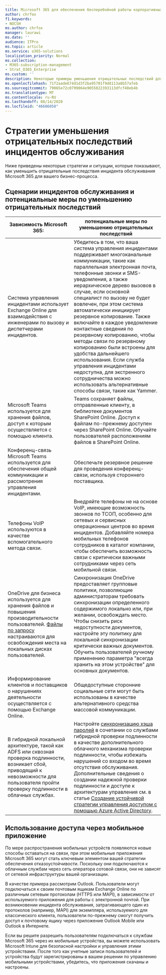 ```yaml
---
title: Microsoft 365 для обеспечения бесперебойной работы корпоративных бизнес-проблем управления
author: chrfox
f1.keywords:
- NOCSH
ms.author: chrfox
manager: laurawi
ms.date: ''
audience: ITPro
ms.topic: article
ms.service: o365-solutions
localization_priority: Normal
ms.collection:
- M365-subscription-management
- Strat_O365_Enterprise
ms.custom: ''
description: Некоторые примеры уменьшения отрицательных последствий для сценариев инцидентов обслуживания Microsoft 365
ms.openlocfilehash: 71f2aade674d1d3f2ba95701f9d8113a8b57afeb
ms.sourcegitcommit: 79065e72c0799064e9055022393113dfcf40eb4b
ms.translationtype: MT
ms.contentlocale: ru-RU
ms.lasthandoff: 08/14/2020
ms.locfileid: "46686050"
---
```

# <a name="service-incident-mitigation-strategies"></a>Стратегии уменьшения отрицательных последствий инцидентов обслуживания

Ниже приведены некоторые стратегии и ситуации, которые показывают, как уменьшить отрицательные последствия инцидента обслуживания Microsoft 365 для вашего бизнес-процесса.

## <a name="service-incident-scenarios-and-potential-mitigations"></a>Сценарии инцидентов обслуживания и потенциальные меры по уменьшению отрицательных последствий

|Зависимость Microsoft 365:|потенциальные меры по уменьшению отрицательных последствий|
|---------|---------|
|Система управления инцидентами использует Exchange Online для взаимодействия с инженерами по вызову и диспетчерами инцидентов.|Убедитесь в том, что ваша система управления инцидентами поддерживает многоканальные коммуникации, такие как параллельная электронная почта, телефонные звонки и SMS-уведомления, а также иерархическое дерево вызовов в случае, если основной специалист по вызову не будет вовлечен, при этом система автоматически инициирует резервное копирование. Также включайте в каждое уведомление контактные сведения по резервному копированию, чтобы методы связи по резервному копированию были встроены для удобства дальнейшего использования. Если служба управления инцидентами недоступна, для экстренного сотрудничества можно использовать альтернативные способы связи, такие как Yammer.|
|Microsoft Teams используется для хранения файлов, доступ к которым осуществляется с помощью клиента.|Teams сохраняет файлы, отправленные клиенту, в библиотеке документов SharePoint Online. Доступ к файлам по-прежнему доступен через SharePoint Online. Обучайте пользователей расположениям файлов в SharePoint Online.|
|Конференц-связь Microsoft Teams используется для обеспечения общей коммуникации и рассмотрения управления инцидентами.|Обеспечьте резервное решение для проведения конференц-связи, используя стороннего поставщика.|
|Телефоны VoIP используются в качестве вспомогательного метода связи.|Внедряйте телефоны не на основе VoIP, имеющие возможность звонков по ТСОП, особенно для сетевых и сервисных операционных центров во время инцидентов. Добавляйте номера мобильных телефонов сотрудников в каталог компании, чтобы обеспечить возможность связи с критически важными сотрудниками через сеть мобильной связи.|
|OneDrive для бизнеса используется для хранения файлов и повышения производительности пользователей. [Файлы по запросу](https://techcommunity.microsoft.com/t5/Microsoft-OneDrive-Blog/OneDrive-Files-On-Demand-For-The-Enterprise/ba-p/117234) настраиваются для освобождения места на локальных дисках пользователей.|Синхронизация OneDrive предоставляет групповые политики, позволяющие администраторам требовать синхронизации определенного содержимого локально или, при желании, освобождать место. Чтобы снизить риск недоступности документов, настройте эту политику для локальной синхронизации критически важных документов. Обучить пользователей ручному применению параметра "всегда хранить на этом устройстве" для основных документов.|
|Информирование клиентов и поставщиков о нарушениях деятельности осуществляется с помощью Exchange Online.|Общедоступные сторонние социальные сети могут быть использованы в качестве альтернативного средства массовой коммуникации.
|В гибридной локальной архитектуре, такой как ADFS или сквозная проверка подлинности, возникает сбой, приводящий к невозможности для пользователя пройти проверку подлинности в облачных службах.|Настройте [синхронизацию хэша паролей](https://docs.microsoft.com/azure/active-directory/authentication/concept-resilient-controls#deploy-password-hash-sync-even-if-you-are-federated-or-use-pass-through-authentication) в сочетании со службами гибридной проверки подлинности в качестве дополнительного облачного механизма проверки подлинности, чтобы избежать нарушений со входом во время отсутствия обслуживания. Дополнительные сведения о создании надежной проверки подлинности и доступе к архитектурам управления см. в статье [Создание устойчивой стратегии управления доступом с помощью Azure Active Directory](https://docs.microsoft.com/azure/active-directory/authentication/concept-resilient-controls).|  

## <a name="leveraging-mobile-app-access"></a>Использование доступа через мобильное приложение

По мере распространения мобильных устройств появляются новые способы оставаться на связи, при этом мобильные приложения Microsoft 365 могут стать ключевым элементом вашей стратегии обеспечения отказоустойчивости. Поскольку они подключаются к облачным службам через сеть оператора сотовой связи, они не зависят от сетевой инфраструктуры вашей организации.

В качестве примера рассмотрим Outlook. Пользователи могут подключаться к своим почтовым ящикам Exchange Online по различным сетевым протоколам (HTTPS или MAPI), в зависимости от используемого приложения для работы с электронной почтой. При возникновении инцидента обслуживания, затрагивающего один из протоколов (например, MAPI) для экземпляра, используемого для классического клиента, пользователи по-прежнему смогут получить доступ к почтовому ящику через приложение Outlook Mobile или Outlook в Интернете.
  
Если вы решите разрешить пользователям подключаться к службам Microsoft 365 через их мобильные устройства, вы можете использовать Microsoft Intune для безопасной настройки и управления этими устройствами. После того как учетные записи пользователей и устройства будут зарегистрированы в вашем решении по управлению мобильными устройствами, убедитесь, что приложения скачаны и настроены.
